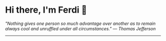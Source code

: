 <h1>Hi there, I'm Ferdi 👋</h1>

<p><em>
  "Nothing gives one person so much advantage over another as to remain always cool and unruffled under all circumstances." — Thomas Jefferson
</em></p>

---

